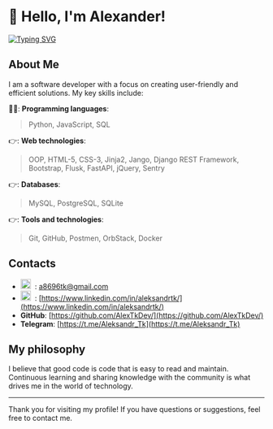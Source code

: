 # 👋 Hello, I'm Alexander!

[![Typing SVG](https://readme-typing-svg.demolab.com?font=Fira+Code&size=30&duration=3000&pause=500&color=28B3F7&random=false&width=700&lines=Back-end+Developer;Just+a+good+man;Technology+and+programming+enthusiast)](https://git.io/typing-svg)

## About Me

I am a software developer with a focus on creating user-friendly and efficient solutions. My key skills include:

👨‍💻: **Programming languages**:
 > Python, JavaScript, SQL

👉: **Web technologies**:
> OOP, HTML-5, CSS-3, Jinja2, Jango, Django REST Framework, Bootstrap, Flusk, FastAPI, jQuery, Sentry
  
👉: **Databases**:
> MySQL, PostgreSQL, SQLite
  
👉: **Tools and technologies**:
> Git, GitHub, Postmen, OrbStack, Docker

## Contacts

 - <img src="https://upload.wikimedia.org/wikipedia/commons/4/4e/Gmail_Icon.png" title="Gmail" alt="Gmail" width="20" height="20"/>&nbsp; : [a8696tk@gmail.com](mailto:a8696tk@gmail.com)
- <img src="https://en.m.wikipedia.org/wiki/File:LinkedIn_Logo_2013.svg#/media/File%3ALinkedIn_Logo_2013_(2).svg" title="LinkedIn" alt="LinkedIn" width="20" />&nbsp; : [https://www.linkedin.com/in/aleksandrtk/](https://www.linkedin.com/in/aleksandrtk/)
- **GitHub**: [https://github.com/AlexTkDev/](https://github.com/AlexTkDev/)
- **Telegram**: [https://t.me/Aleksandr_Tk](https://t.me/Aleksandr_Tk)


## My philosophy

I believe that good code is code that is easy to read and maintain. Continuous learning and sharing knowledge with the community is what drives me in the world of technology.

---

Thank you for visiting my profile! If you have questions or suggestions, feel free to contact me.
